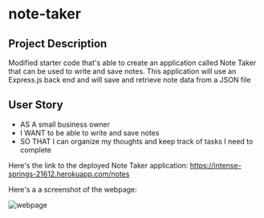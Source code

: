 # note-taker

## **Project Description**
Modified starter code that's able to create an application called Note Taker that can be used to write and save notes. This application will use an Express.js back end and will save and retrieve note data from a JSON file

## **User Story**
* AS A small business owner
* I WANT to be able to write and save notes
* SO THAT I can organize my thoughts and keep track of tasks I need to complete


Here's the link to the deployed Note Taker application: https://intense-springs-21612.herokuapp.com/notes

Here's a a screenshot of the webpage:

![webpage](https://user-images.githubusercontent.com/75706156/111324570-46938000-8641-11eb-890a-33a527b9a237.png)
